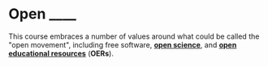 # Open ____

This course embraces a number of values around what could be called the "open movement", including free software, [**open science**](https://en.wikipedia.org/wiki/Open_science), and [**open educational resources**](https://en.wikipedia.org/wiki/Open_educational_resources) (**OERs**).
